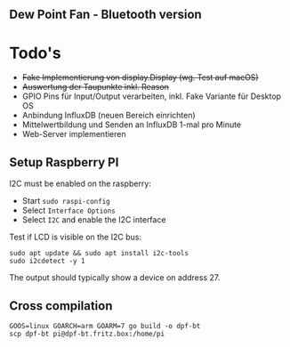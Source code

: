 Dew Point Fan - Bluetooth version
---------------------------------
# Todo's
- ~~Fake Implementierung von display.Display (wg. Test auf macOS)~~
- ~~Auswertung der Taupunkte inkl. Reason~~
- GPIO Pins für Input/Output verarbeiten, inkl. Fake Variante für Desktop OS
- Anbindung InfluxDB (neuen Bereich einrichten)
- Mittelwertbildung und Senden an InfluxDB 1-mal pro Minute
- Web-Server implementieren


## Setup Raspberry PI
I2C must be enabled on the raspberry:

- Start `sudo raspi-config`
- Select `Interface Options`
- Select `I2C` and enable the I2C interface

Test if LCD is visible on the I2C bus:

    sudo apt update && sudo apt install i2c-tools
    sudo i2cdetect -y 1

The output should typically show a device on address 27.

## Cross compilation

    GOOS=linux GOARCH=arm GOARM=7 go build -o dpf-bt
    scp dpf-bt pi@dpf-bt.fritz.box:/home/pi

